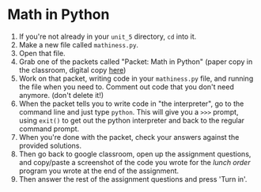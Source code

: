 # Math in Python

1. If you're not already in your `unit_5` directory, `cd` into it.
1. Make a new file called `mathiness.py`.
1. Open that file.
1. Grab one of the packets called "Packet: Math in Python" (paper copy in the classroom, digital copy [here](https://drive.google.com/file/d/0B6wBwD0pwox6T1l6MUM5Z25TNmUzOFhsQkxqT0FNZEoxR1lF/view))
1. Work on that packet, writing code in your `mathiness.py` file, and running the file when you need to. Comment out code that you don't need anymore. (don't delete it!)
1. When the packet tells you to write code in "the interpreter", go to the command line and just type `python`. This will give you a `>>>` prompt, using `exit()` to get out the python interpreter and back to the regular command prompt.
1. When you're done with the packet, check your answers against the provided solutions.
1. Then go back to google classroom, open up the assignment questions, and copy/paste a screenshot of the code you wrote for the *lunch order* program you wrote at the end of the assignment.
1. Then answer the rest of the assignment questions and press 'Turn in'.
